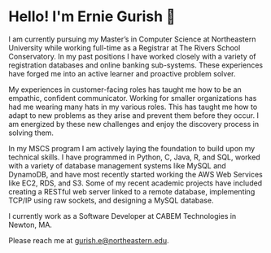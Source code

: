 # Hello! I'm Ernie Gurish 👋  

I am currently pursuing my Master’s in Computer Science at Northeastern University while working full-time as a Registrar at The Rivers School Conservatory. 
In my past positions I have worked closely with a variety of registration databases and online banking sub-systems. 
These experiences have forged me into an active learner and proactive problem solver. 

My experiences in customer-facing roles has taught me how to be an empathic, confident communicator. 
Working for smaller organizations has had me wearing many hats in my various roles. 
This has taught me how to adapt to new problems as they arise and prevent them before they occur. 
I am energized by these new challenges and enjoy the discovery process in solving them.

In my MSCS program I am actively laying the foundation to build upon my technical skills. 
I have programmed in Python, C, Java, R, and SQL, worked with a variety of database management systems like MySQL and DynamoDB, and have most recently started working the AWS Web Services like EC2, RDS, and S3. 
Some of my recent academic projects have included creating a RESTful web server linked to a remote database, implementing TCP/IP using raw sockets, and designing a MySQL database. 

I currently work as a Software Developer at CABEM Technologies in Newton, MA.

Please reach me at [gurish.e@northeastern.edu](mailto:gurish.e@northeastern.edu).

